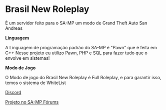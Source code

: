 # Brasil New Roleplay

É um servidor feito para o SA-MP um modo de Grand Theft Auto San Andreas

**Linguagem**

A Linguagem de programação padrão do SA-MP é "Pawn" que é feita em C++
Nesse projeto eu utilizo Pawn, PHP e SQL para fazer tudo que o envolve em sistemas!

**Modo de Jogo**

O Modo de jogo do Brasil New Roleplay é Full Roleplay, e para garantir isso, temos o sistema de WhiteList


[Discord]("discord.gg/bnrp")

[Projeto no SA-MP Fórums](https://forum.sa-mp.com/showthread.php?t=678328)
